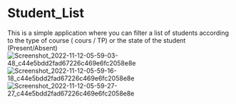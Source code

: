 # Student_List
This is a simple application where you can filter a list of students according to the type of course ( cours / TP) or the state of the student (Present/Absent)
![Screenshot_2022-11-12-05-59-03-48_c44e5bdd2fad67226c469e6fc2058e8e](https://user-images.githubusercontent.com/56975343/201458070-92d1765f-a9d0-4da0-90d9-cbff7d56b41c.jpg) ![Screenshot_2022-11-12-05-59-16-18_c44e5bdd2fad67226c469e6fc2058e8e](https://user-images.githubusercontent.com/56975343/201458074-29f40464-01b5-4f56-b3da-e91fde0c1c05.jpg) ![Screenshot_2022-11-12-05-59-27-27_c44e5bdd2fad67226c469e6fc2058e8e](https://user-images.githubusercontent.com/56975343/201458078-341bff03-a13a-495e-8b38-7a3f73218aba.jpg)
